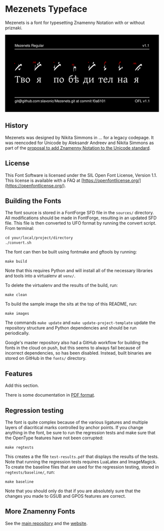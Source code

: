 # Mezenets Typeface

Mezenets is a font for typesetting Znamenny Notation with or without priznaki.

![Sample Image](documentation/image2.png)

## History

Mezenets was designed by Nikita Simmons in ... for a legacy codepage.
It was reencoded for Unicode by Aleksandr Andreev and Nikita Simmons
as part of the [proposal to add Znamenny Notation to the Unicode standard](https://www.ponomar.net/files/palaeoslavic.pdf).

## License

This Font Software is licensed under the SIL Open Font License,
Version 1.1. This license is available with a FAQ at
[https://openfontlicense.org/](https://openfontlicense.org/).

## Building the Fonts

The font source is stored in a FontForge SFD file in the `sources/` directory. All modifications should be made in FontForge, resulting in an updated SFD file. This file is then converted to UFO format by running the convert script. From terminal:

```
cd your/local/project/directory
./convert.sh
```

The font can then be built using fontmake and gftools by running:

```
make build
```

Note that this requires Python and will install all of the necessary libraries and tools into a virtualenv at `venv/`.

To delete the virtualenv and the results of the build, run:

```
make clean
```

To build the sample image the sits at the top of this README, run:

```
make images
```

The commands `make update` and `make update-project-template` update the repository structure and Python dependencies and should be run periodically.

Google's master repository also had a GitHub workflow for building the fonts in the cloud on push, but this seems to always fail because of incorrect dependencies, so has been disabled. Instead, built binaries are stored on GitHub in the `fonts/` directory.

## Features

Add this section.

There is some documentation in [PDF format](https://www.ponomar.net/files/fonts-znam.pdf).

## Regression testing

The font is quite complex because of the various ligatures and multiple layers of diacritical marks controlled by anchor points. If you change anything in the font, be sure to run the regression tests and make sure that the OpenType features have not been corrupted:

```
make regtests
```

This creates a the file `test-results.pdf` that displays the results of the tests. Note that running the regression tests requires LuaLatex and ImageMagick. To create the baseline files that are used for the regression testing, stored in `regtests/baseline/`, run:

```
make baseline
```

Note that you should only do that if you are absolutely sure that the changes you made to GSUB and GPOS features are correct.

## More Znamenny Fonts

See the [main repository](https://github.com/slavonic/fonts-znam/) and the [website](https://sci.ponomar.net/music.html).